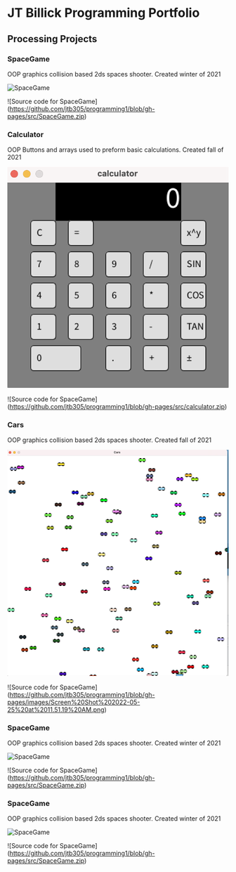 # JT Billick Programming Portfolio

## Processing Projects

### SpaceGame
OOP graphics collision based 2ds spaces shooter. Created winter of 2021

![SpaceGame]()

![Source code for SpaceGame] (https://github.com/jtb305/programming1/blob/gh-pages/src/SpaceGame.zip)

### Calculator
OOP Buttons and arrays used to preform basic calculations. Created fall of 2021

![Calculator](https://github.com/jtb305/programming1/blob/gh-pages/images/Screen%20Shot%202022-05-25%20at%2011.42.16%20AM.png?raw=true)

![Source code for SpaceGame] (https://github.com/jtb305/programming1/blob/gh-pages/src/calculator.zip)

### Cars
OOP graphics collision based 2ds spaces shooter. Created fall of 2021

![Cars](https://github.com/jtb305/programming1/blob/gh-pages/images/Screen%20Shot%202022-05-25%20at%2011.51.19%20AM.png?raw=true)

![Source code for SpaceGame] (https://github.com/jtb305/programming1/blob/gh-pages/images/Screen%20Shot%202022-05-25%20at%2011.51.19%20AM.png)
### SpaceGame
OOP graphics collision based 2ds spaces shooter. Created winter of 2021

![SpaceGame]()

![Source code for SpaceGame] (https://github.com/jtb305/programming1/blob/gh-pages/src/SpaceGame.zip)

### SpaceGame
OOP graphics collision based 2ds spaces shooter. Created winter of 2021

![SpaceGame]()

![Source code for SpaceGame] (https://github.com/jtb305/programming1/blob/gh-pages/src/SpaceGame.zip)

